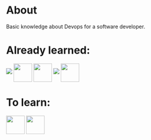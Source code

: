 # About 
Basic knowledge about Devops for a software developer. 

# Already learned:
<div style = "display: inline-block">
  <img src="https://cdn.jsdelivr.net/gh/devicons/devicon/icons/git/git-original.svg" />       
  <img align = "center" height = "50" width = "50" src="https://cdn.jsdelivr.net/gh/devicons/devicon/icons/docker/docker-original.svg" />       
  <img align = "center" height = "50" width = "50" src="https://cdn.jsdelivr.net/gh/devicons/devicon/icons/heroku/heroku-original.svg" />       
  <img src="https://cdn.jsdelivr.net/gh/devicons/devicon/icons/digitalocean/digitalocean-original.svg" />        
  <img align = "center" height = "50" width = "50" src="https://cdn.jsdelivr.net/gh/devicons/devicon/icons/amazonwebservices/amazonwebservices-plain-wordmark.svg" /> 
</div>

# To learn:
<div style = "display: inline-block">
  <img align = "center" height = "50" width = "50" src="https://cdn.jsdelivr.net/gh/devicons/devicon/icons/jenkins/jenkins-original.svg" />           
  <img align = "center" height = "50" width = "50" src="https://cdn.jsdelivr.net/gh/devicons/devicon/icons/prometheus/prometheus-original.svg" />        
</div>
